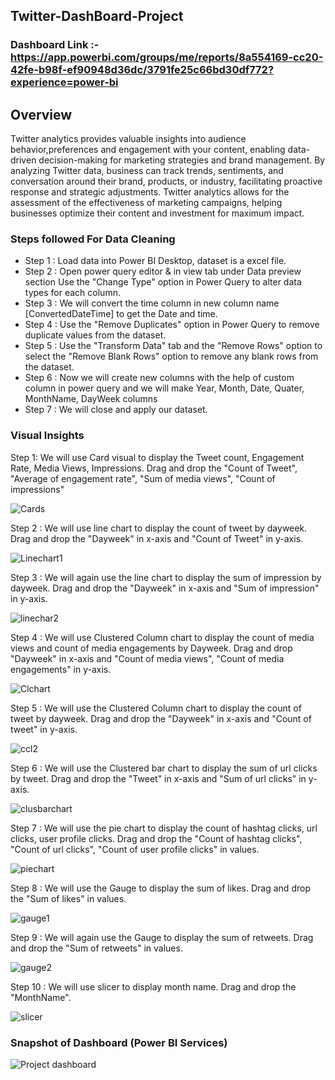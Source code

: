 ## Twitter-DashBoard-Project

### Dashboard Link :- https://app.powerbi.com/groups/me/reports/8a554169-cc20-42fe-b98f-ef90948d36dc/3791fe25c66bd30df772?experience=power-bi

## Overview

Twitter analytics provides valuable insights into audience behavior,preferences and engagement with your content, enabling data-driven decision-making for marketing strategies and brand management. By analyzing Twitter data, business can track trends, sentiments, and conversation around their brand, products, or industry, facilitating proactive response and strategic adjustments. Twitter analytics allows for the assessment of the effectiveness of marketing campaigns, helping businesses optimize their content and investment for maximum impact.

### Steps followed For Data Cleaning

- Step 1 : Load data into Power BI Desktop, dataset is a excel file.
- Step 2 : Open power query editor & in view tab under Data preview section Use the "Change Type" option in Power Query to alter data types for each column.
- Step 3 : We will convert the time column in new column name [ConvertedDateTime] to get the Date and time.
- Step 4 : Use the "Remove Duplicates" option in Power Query to remove duplicate values from the dataset.
- Step 5 : Use the "Transform Data" tab and the "Remove Rows" option to select the "Remove Blank Rows" option to remove any blank rows from the dataset.
- Step 6 : Now we will create new columns with the help of custom column in power query and we will make Year, Month, Date, Quater, MonthName, DayWeek columns
- Step 7 : We will close and apply our dataset.

### Visual Insights

Step 1: We will use Card visual to display the Tweet count, Engagement Rate, Media Views, Impressions. Drag and drop the "Count of Tweet", "Average of engagement rate", "Sum of media views", "Count of impressions"

![Cards](https://github.com/user-attachments/assets/11c55e9a-e610-4c02-81bd-4a9a7d4833f0)

Step 2 : We will use line chart to display the count of tweet by dayweek. Drag and drop the "Dayweek" in x-axis and "Count of Tweet" in y-axis.

![Linechart1](https://github.com/user-attachments/assets/f8ac884a-370b-4695-8389-b2bf84821c4b)

Step 3 : We will again use the line chart to display the sum of impression by dayweek. Drag and drop the "Dayweek" in x-axis and "Sum of impression" in y-axis.

![linechar2](https://github.com/user-attachments/assets/d6661e92-940c-4679-aef9-6e5b3c95e696)

Step 4 : We will use Clustered Column chart to display the count of media views and count of media engagements by Dayweek. Drag and drop "Dayweek" in x-axis and "Count of media views", "Count of media engagements" in y-axis.

![Clchart](https://github.com/user-attachments/assets/2149c111-6359-4ec0-957b-be8c527c4396)

Step 5 : We will use the Clustered Column chart to display the count of tweet by dayweek. Drag and drop the "Dayweek" in x-axis and "Count of tweet" in y-axis.

![ccl2](https://github.com/user-attachments/assets/cd620387-ecb0-45da-aa1d-e74db5848694)

Step 6 : We will use the Clustered bar chart to display the sum of url clicks by tweet. Drag and drop the "Tweet" in x-axis and "Sum of url clicks" in y-axis.

![clusbarchart](https://github.com/user-attachments/assets/d83aa3ce-114e-4172-ab2e-8a1ca80cfebf)

Step 7 : We will use the pie chart to display the count of hashtag clicks, url clicks, user profile clicks. Drag and drop the "Count of hashtag clicks", "Count of url clicks", "Count of user profile clicks" in values.

![piechart](https://github.com/user-attachments/assets/715b39dc-4610-4698-9cd3-f5edd6010e44)

Step 8 : We will use the Gauge to display the sum of likes. Drag and drop the "Sum of likes" in values.

![gauge1](https://github.com/user-attachments/assets/99cfc057-e7f0-432b-ba60-26155f956300)

Step 9 : We will again use the Gauge to display the sum of retweets. Drag and drop the "Sum of retweets" in values.

![gauge2](https://github.com/user-attachments/assets/38e9f7c2-0c09-498b-bc71-95d32cc24e41)

Step 10 : We will use slicer to display month name. Drag and drop the "MonthName".

![slicer](https://github.com/user-attachments/assets/18572359-41f0-4b73-86d9-799af014db8a)

### Snapshot of Dashboard (Power BI Services)

![Project dashboard](https://github.com/user-attachments/assets/163af122-ef20-49d2-a4f5-88dda75ffe35)



